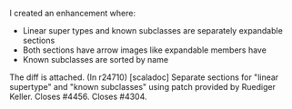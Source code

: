 I created an enhancement where:
- Linear super types and known subclasses are separately expandable sections
- Both sections have arrow images like expandable members have
- Known subclasses are sorted by name

The diff is attached.
(In r24710) [scaladoc] Separate sections for "linear supertype" and "known subclasses" using patch provided by Ruediger Keller. Closes #4456. Closes #4304.
